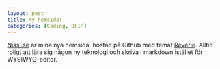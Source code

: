 ```yaml
---
layout: post
title: Ny hemsida!
categories: [Coding, DFIR]
---
```


[Nissi.se](https://www.nissi.se) är mina nya hemsida, hostad på Github med temat [Reverie](https://github.com/amitmerchant1990/reverie). Alltid roligt att lära sig någon ny teknologi och skriva i markdown istället för WYSIWYG-editor.

